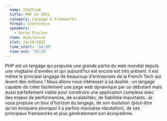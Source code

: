 ```yaml
---
  name: 22d2t1s6
  title: PHP en 2022
  category: Langage & Frameworks
  format: Conférence 
  speakers: 
    - Karim Pinchon
  room: Auditorium
  slot: 14/10/2022
  time_start: '14:30'
  time_end: '15:15'
---
```

PHP est un langage qui propulse une grande partie du web mondial depuis une vingtaine d'années et qui aujourd’hui est encore est très présent. Il est même le principal langage de beaucoup d'entreprises de la French Tech qui lèvent des millions ! Nous allons nous intéresser à sa dualité : un langage capable de créer facilement une page web dynamique par un débutant mais aussi parfaitement viable pour construire une application complexe avec des enjeux de performances, de scalabilités, de fiabilités importants. Je vous propose un tour d'horizon du langage, de son évolution (peut-être qu'on évoquera pourquoi il a parfois mauvaise réputation), de ses principaux frameworks et plus généralement son écosystème.